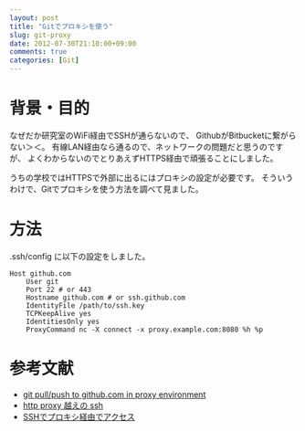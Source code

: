 ```yaml
---
layout: post
title: "Gitでプロキシを使う"
slug: git-proxy
date: 2012-07-30T21:10:00+09:00
comments: true
categories: [Git]
---
```


# 背景・目的

なぜだか研究室のWiFi経由でSSHが通らないので、
GithubがBitbucketに繋がらない＞＜。
有線LAN経由なら通るので、ネットワークの問題だと思うのですが、
よくわからないのでとりあえずHTTPS経由で頑張ることにしました。

うちの学校ではHTTPSで外部に出るにはプロキシの設定が必要です。
そういうわけで、Gitでプロキシを使う方法を調べて見ました。

<!-- more -->

# 方法

.ssh/config に以下の設定をしました。

    Host github.com
        User git
        Port 22 # or 443
        Hostname github.com # or ssh.github.com
        IdentityFile /path/to/ssh.key
        TCPKeepAlive yes
        IdentitiesOnly yes
        ProxyCommand nc -X connect -x proxy.example.com:8080 %h %p


# 参考文献

- [git pull/push to github.com in proxy environment](http://d.hatena.ne.jp/InoHiro/20120713/1342159543)
- [http proxy 越えの ssh](http://d.hatena.ne.jp/metalglue/20061124/1164367513)
- [SSHでプロキシ経由でアクセス](http://yuudev.blogspot.jp/2010/02/linux-ssh.html)
